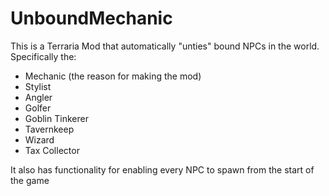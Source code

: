 # UnboundMechanic
This is a Terraria Mod that automatically "unties" bound NPCs in the world.
Specifically the:
- Mechanic (the reason for making the mod)
- Stylist
- Angler
- Golfer
- Goblin Tinkerer
- Tavernkeep
- Wizard
- Tax Collector

It also has functionality for enabling every NPC to spawn from the start of the game
